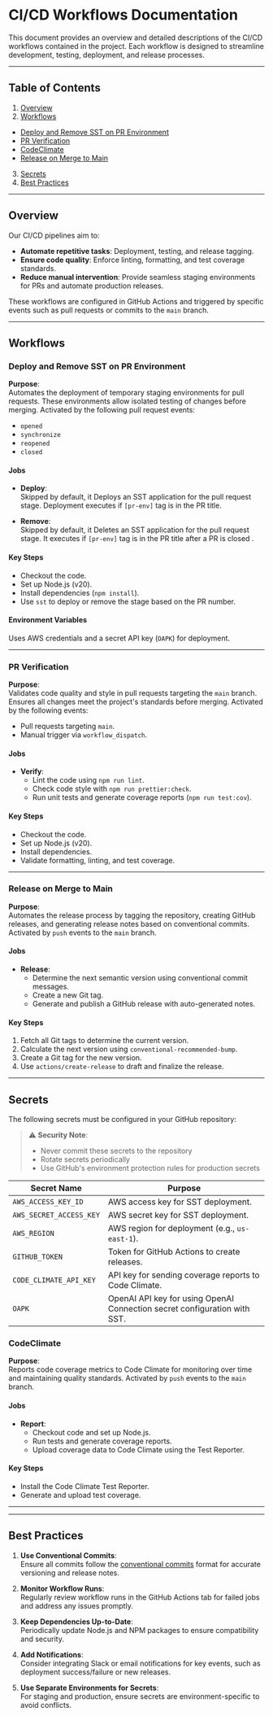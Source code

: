 # CI/CD Workflows Documentation

This document provides an overview and detailed descriptions of the CI/CD workflows contained in the project. Each workflow is designed to streamline development, testing, deployment, and release processes.

---

## Table of Contents

1. [Overview](#overview)
2. [Workflows](#workflows)

- [Deploy and Remove SST on PR Environment](#deploy-and-remove-sst-on-pr-environment)
- [PR Verification](#pr-verification)
- [CodeClimate](#codeclimate)
- [Release on Merge to Main](#release-on-merge-to-main)

3. [Secrets](#secrets)
4. [Best Practices](#best-practices)

---

## Overview

Our CI/CD pipelines aim to:

- **Automate repetitive tasks**: Deployment, testing, and release tagging.
- **Ensure code quality**: Enforce linting, formatting, and test coverage standards.
- **Reduce manual intervention**: Provide seamless staging environments for PRs and automate production releases.

These workflows are configured in GitHub Actions and triggered by specific events such as pull requests or commits to the `main` branch.

---

## Workflows

### Deploy and Remove SST on PR Environment

**Purpose**:  
Automates the deployment of temporary staging environments for pull requests. These environments allow isolated testing of changes before merging.
Activated by the following pull request events:

- `opened`
- `synchronize`
- `reopened`
- `closed`

#### Jobs

- **Deploy**:  
  Skipped by default, it Deploys an SST application for the pull request stage. Deployment executes if `[pr-env]` tag is in the PR title.

- **Remove**:  
  Skipped by default, it Deletes an SST application for the pull request stage. It executes if `[pr-env]` tag is in the PR title after a PR is closed .

#### Key Steps

- Checkout the code.
- Set up Node.js (v20).
- Install dependencies (`npm install`).
- Use `sst` to deploy or remove the stage based on the PR number.

#### Environment Variables

Uses AWS credentials and a secret API key (`OAPK`) for deployment.

---

### PR Verification

**Purpose**:  
Validates code quality and style in pull requests targeting the `main` branch. Ensures all changes meet the project's standards before merging.
Activated by the following events:

- Pull requests targeting `main`.
- Manual trigger via `workflow_dispatch`.

#### Jobs

- **Verify**:
  - Lint the code using `npm run lint`.
  - Check code style with `npm run prettier:check`.
  - Run unit tests and generate coverage reports (`npm run test:cov`).

#### Key Steps

- Checkout the code.
- Set up Node.js (v20).
- Install dependencies.
- Validate formatting, linting, and test coverage.

---

### Release on Merge to Main

**Purpose**:  
Automates the release process by tagging the repository, creating GitHub releases, and generating release notes based on conventional commits.
Activated by `push` events to the `main` branch.

#### Jobs

- **Release**:
  - Determine the next semantic version using conventional commit messages.
  - Create a new Git tag.
  - Generate and publish a GitHub release with auto-generated notes.

#### Key Steps

1. Fetch all Git tags to determine the current version.
2. Calculate the next version using `conventional-recommended-bump`.
3. Create a Git tag for the new version.
4. Use `actions/create-release` to draft and finalize the release.

---

## Secrets

The following secrets must be configured in your GitHub repository:

> ⚠️ **Security Note**:
>
> - Never commit these secrets to the repository
> - Rotate secrets periodically
> - Use GitHub's environment protection rules for production secrets

| Secret Name             | Purpose                                                                   |
| ----------------------- | ------------------------------------------------------------------------- |
| `AWS_ACCESS_KEY_ID`     | AWS access key for SST deployment.                                        |
| `AWS_SECRET_ACCESS_KEY` | AWS secret key for SST deployment.                                        |
| `AWS_REGION`            | AWS region for deployment (e.g., `us-east-1`).                            |
| `GITHUB_TOKEN`          | Token for GitHub Actions to create releases.                              |
| `CODE_CLIMATE_API_KEY`  | API key for sending coverage reports to Code Climate.                     |
| `OAPK`                  | OpenAI API key for using OpenAI Connection secret configuration with SST. |

### CodeClimate

**Purpose**:  
Reports code coverage metrics to Code Climate for monitoring over time and maintaining quality standards.
Activated by `push` events to the `main` branch.

#### Jobs

- **Report**:
  - Checkout code and set up Node.js.
  - Run tests and generate coverage reports.
  - Upload coverage data to Code Climate using the Test Reporter.

#### Key Steps

- Install the Code Climate Test Reporter.
- Generate and upload test coverage.

---

---

## Best Practices

1. **Use Conventional Commits**:  
   Ensure all commits follow the [conventional commits](https://www.conventionalcommits.org/) format for accurate versioning and release notes.

2. **Monitor Workflow Runs**:  
   Regularly review workflow runs in the GitHub Actions tab for failed jobs and address any issues promptly.

3. **Keep Dependencies Up-to-Date**:  
   Periodically update Node.js and NPM packages to ensure compatibility and security.

4. **Add Notifications**:  
   Consider integrating Slack or email notifications for key events, such as deployment success/failure or new releases.

5. **Use Separate Environments for Secrets**:  
   For staging and production, ensure secrets are environment-specific to avoid conflicts.
